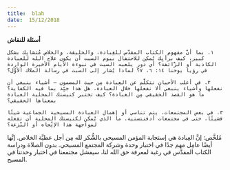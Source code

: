 ```yaml
---
title:  blah
date:  15/12/2018
---
```


**أسئلة للنقاش**

`١. بما أنَّ مفهوم الكتاب المقدَّس للعِبادة، والخليقة، والخلاص مُتشابِك بشكل كبير، كيف برأيِك يُمكِن للاحتفال بيوم السبت أن يكون علاج الله للعبادة الكاذبة أو الزَّائفة؟ أي دور يلعبه السبت في نبوءة الأيام الأخيرة الواردة في رؤيا يوحنا ١٤: ٦، ٧؟ لماذا يُشار إلى السبت في رسالة الملاك الأوَّل؟`

`٢. في أغلب الأحيان نتكلَّم عن العِبادة مِن حيث المضمون — أشياء ينبغي أن نفعلها وأشياء ينبغي ألا نفعلها خلال العبادة. هل هذا جيِّد بما فيه الكفاية؟ ما هو القصد الحقيقي مِن العبادة؟ كيف تختبر كنيستك المحلية العبادة بمعناها الحقيقي؟`

`٣. في بعض المجتمعات، يتم تناسي أو إهمال العبادة المسيحية الجماعية شيئًا فشيئًا، حتى في مجتمعات أدفنتستية. ما الذي يُمكن لكنيستك المحلية أن تفعله لمواجهة هذا الإتِّجاه أو النَّزعة؟`

مُلخَّص: إنَّ العِبادة هي إستجابة المؤمن المسيحي بالشُّكر لله مِن أجل عطيَّة الخلاص. إنَّها أيضًا عامِل مهم جدًا في اختبار وحدة وشركة المجتمع المسيحي. بدون الصلاة ودراسة الكتاب المقدَّس في رغبة لمعرفة حق الله لنا، سيفشل مجتمعنا في اختبار وحدتنا في المسيح.